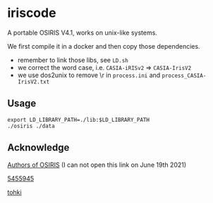 # iriscode

A portable OSIRIS V4.1, works on unix-like systems.

We first compile it in a docker and then copy those dependencies.

- remember to link those libs, see ``LD.sh``
- we correct the word case, i.e. ``CASIA-iRISv2`` => ``CASIA-IrisV2``
- we use dos2unix to remove \r in ``process.ini`` and ``process_CASIA-IrisV2.txt``


## Usage

```
export LD_LIBRARY_PATH=./lib:$LD_LIBRARY_PATH
./osiris ./data
```


## Acknowledge

[Authors of OSIRIS](http://svnext.it-sudparis.eu/svnview2-eph/ref_syst/Iris_Osiris_v4.1/download/Iris_Osiris_v4.1.tar.gz) (I can not open this link on June 19th 2021)

[5455945](https://github.com/5455945/Iris_Osiris)

[tohki](https://github.com/tohki/iris-osiris)
